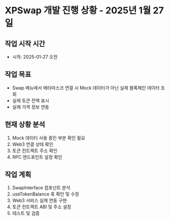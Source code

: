 # XPSwap 개발 진행 상황 - 2025년 1월 27일

## 작업 시작 시간
- 시작: 2025-01-27 오전

## 작업 목표
- Swap 메뉴에서 메타마스크 연결 시 Mock 데이터가 아닌 실제 블록체인 데이터 조회
- 실제 토큰 잔액 표시
- 실제 가격 정보 연동

## 현재 상황 분석
1. Mock 데이터 사용 중인 부분 확인 필요
2. Web3 연결 상태 확인
3. 토큰 컨트랙트 주소 확인
4. RPC 엔드포인트 설정 확인

## 작업 계획
1. SwapInterface 컴포넌트 분석
2. useTokenBalance 훅 확인 및 수정
3. Web3 서비스 실제 연동 구현
4. 토큰 컨트랙트 ABI 및 주소 설정
5. 테스트 및 검증
